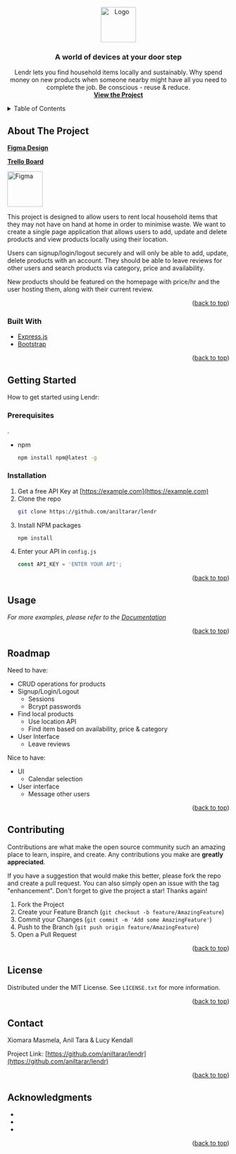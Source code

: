 <div id="top"></div>
<br />
<div align="center">
  <a href="https://github.com/aniltarar/lendr">
    <img src="../lendr/client/Lendr.png" alt="Logo" width="80" height="80">
  </a>

<h3 align="center">A world of devices at your door step</h3>

  <p align="center">
    Lendr lets you find household items locally and sustainably. Why spend money on new products when someone nearby might have all you need to complete the job. Be conscious - reuse & reduce.
    <br />
    <a href="https://github.com/aniltarar/lendr"><strong>View the Project</strong></a>
  </p>
</div>

<details>
  <summary>Table of Contents</summary>
  <ol>
    <li>
      <a href="#about-the-project">About The Project</a>
      <ul>
        <li><a href="#built-with">Built With</a></li>
      </ul>
    </li>
    <li>
      <a href="#getting-started">Getting Started</a>
      <ul>
        <li><a href="#prerequisites">Prerequisites</a></li>
        <li><a href="#installation">Installation</a></li>
      </ul>
    </li>
    <li><a href="#usage">Usage</a></li>
    <li><a href="#roadmap">Roadmap</a></li>
    <li><a href="#contributing">Contributing</a></li>
    <li><a href="#license">License</a></li>
    <li><a href="#contact">Contact</a></li>
    <li><a href="#acknowledgments">Acknowledgments</a></li>
  </ol>
</details>



<!-- ABOUT THE PROJECT -->
## About The Project

<a href="https://www.figma.com/file/Fe3t1ERs92GeCxssqmEZF1/Lendr?node-id=6%3A482"><strong>Figma Design</strong></a>

<a href="https://trello.com/b/axePQPg6/lendr"><strong>Trello Board</strong></a>

<img src="../lendr/client/Homepage_Lendr.png" alt="Figma" width="80" height="80">

This project is designed to allow users to rent local household items that they may not have on hand at home in order to minimise waste. We want to create a single page application that allows users to add, update and delete products and view products locally using their location.

Users can signup/login/logout securely and will only be able to add, update, delete products with an account. They should be able to leave reviews for other users and search products via category, price and availability.

New products should be featured on the homepage with price/hr and the user hosting them, along with their current review.

<p align="right">(<a href="#top">back to top</a>)</p>


### Built With

* [Express.js](https://expressjs.com/)
* [Bootstrap](https://getbootstrap.com)

<p align="right">(<a href="#top">back to top</a>)</p>


<!-- GETTING STARTED -->
## Getting Started

How to get started using Lendr:

### Prerequisites
.
* npm
  ```sh
  npm install npm@latest -g
  ```

### Installation

1. Get a free API Key at [https://example.com](https://example.com)
2. Clone the repo
   ```sh
   git clone https://github.com/aniltarar/lendr
   ```
3. Install NPM packages
   ```sh
   npm install
   ```
4. Enter your API in `config.js`
   ```js
   const API_KEY = 'ENTER YOUR API';
   ```

<p align="right">(<a href="#top">back to top</a>)</p>



<!-- USAGE EXAMPLES -->
## Usage

_For more examples, please refer to the [Documentation](https://example.com)_

<p align="right">(<a href="#top">back to top</a>)</p>


<!-- ROADMAP -->
## Roadmap

Need to have:

- CRUD operations for products
- Signup/Login/Logout
    - Sessions
    - Bcrypt passwords   
- Find local products
    - Use location API
    - Find item based on availability, price & category
- User Interface
    - Leave reviews

Nice to have:

- UI
    - Calendar selection  
- User interface
    - Message other users


<p align="right">(<a href="#top">back to top</a>)</p>


<!-- CONTRIBUTING -->
## Contributing

Contributions are what make the open source community such an amazing place to learn, inspire, and create. Any contributions you make are **greatly appreciated**.

If you have a suggestion that would make this better, please fork the repo and create a pull request. You can also simply open an issue with the tag "enhancement".
Don't forget to give the project a star! Thanks again!

1. Fork the Project
2. Create your Feature Branch (`git checkout -b feature/AmazingFeature`)
3. Commit your Changes (`git commit -m 'Add some AmazingFeature'`)
4. Push to the Branch (`git push origin feature/AmazingFeature`)
5. Open a Pull Request

<p align="right">(<a href="#top">back to top</a>)</p>



<!-- LICENSE -->
## License

Distributed under the MIT License. See `LICENSE.txt` for more information.

<p align="right">(<a href="#top">back to top</a>)</p>



<!-- CONTACT -->
## Contact

Xiomara Masmela, Anil Tara & Lucy Kendall

Project Link: [https://github.com/aniltarar/lendr](https://github.com/aniltarar/lendr)

<p align="right">(<a href="#top">back to top</a>)</p>



<!-- ACKNOWLEDGMENTS -->
## Acknowledgments

* []()
* []()
* []()

<p align="right">(<a href="#top">back to top</a>)</p>
